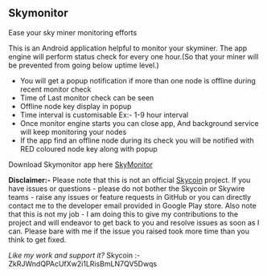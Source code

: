 ## Skymonitor
Ease your sky miner monitoring efforts

This is an Android application helpful to monitor your skyminer.
The app engine will perform status check for every one hour.(So that your miner will be prevented from going below uptime level.)

- You will get a popup notification if more than one node is offline during recent monitor check 
- Time of Last monitor check can be seen
- Offline node key display in popup 
- Time interval is customisable Ex:- 1-9 hour interval
- Once monitor engine starts you can close app, And background service will keep monitoring your nodes
- If the app find an offline node during its check you will be notified with RED coloured node key along with popup

Download Skymonitor app here [SkyMonitor](https://play.google.com/store/apps/details?id=com.skymonitor)

**Disclaimer:-** Please note that this is not an official [Skycoin](https://www.skycoin.net) project. If you have issues or questions - please do not bother the Skycoin or Skywire teams - raise any issues or feature requests in GitHub or you can directly contact me to the developer email provided in Google Play store. Also note that this is not my job - I am doing this to give my contributions to the project and will endeavor to get back to you and resolve issues as soon as I can. Please bare with me if the issue you raised took more time than you think to get fixed.

*Like my work and support it?*                                                                                            Skycoin :- ZkRJWndQPAcUfXw2i1LRisBmLN7QV5Dwqs 
